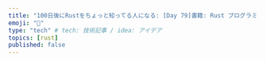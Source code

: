 ```yaml
---
title: "100日後にRustをちょっと知ってる人になる: [Day 79]書籍: Rust プログラミング完全ガイド その3"
emoji: "🦀"
type: "tech" # tech: 技術記事 / idea: アイデア
topics: [rust]
published: false
---
```

